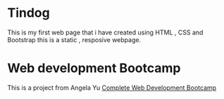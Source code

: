 # Tindog
This is my first web page that i have created using HTML , CSS and Bootstrap this is a static , resposive webpage.
# Web development Bootcamp 
This is a project from Angela Yu [Complete Web Development Bootcamp](https://www.udemy.com/course/the-complete-web-development-bootcamp/)
